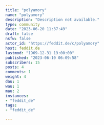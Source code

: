```yaml
---
title: "polyamory" 
name: "polyamory"
description: "Description not available."
type: community
date: "2023-06-20 11:37:49"
draft: false
nsfw: false
actor_id: "https://feddit.de/c/polyamory"
host: feddit.de
lastmod: "1969-12-31 19:00:00"
published: "2023-06-10 06:09:58"
subscribers: 15
posts: 4
comments: 1
weight: 4
dau: 1
wau: 1
mau: 2
instances:
- "feddit_de"
tags: 
- "feddit_de"

---
```

